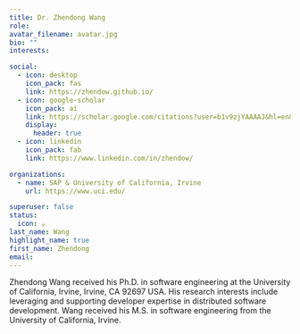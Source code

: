 ```yaml
---
title: Dr. Zhendong Wang
role: 
avatar_filename: avatar.jpg
bio: ""
interests:

social:
  - icon: desktop
    icon_pack: fas
    link: https://zhendow.github.io/
  - icon: google-scholar
    icon_pack: ai
    link: https://scholar.google.com/citations?user=b1v9zjYAAAAJ&hl=en&oi=ao
    display:
      header: true
  - icon: linkedin
    icon_pack: fab
    link: https://www.linkedin.com/in/zhendow/

organizations:
  - name: SAP & University of California, Irvine
    url: https://www.uci.edu/

superuser: false
status:
  icon: ☕️
last_name: Wang
highlight_name: true
first_name: Zhendong
email: 
---
```

Zhendong Wang received his Ph.D. in software engineering at the University of California, Irvine, Irvine, CA 92697 USA. His research interests include leveraging and supporting developer expertise in distributed software development. Wang received his M.S. in software engineering from the University of California, Irvine.

